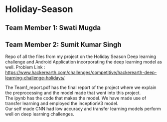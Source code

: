 # Holiday-Season

## Team Member 1: Swati Mugda
## Team Member 2: Sumit Kumar Singh

Repo of all the files from my project on the Holiday Season Deep learning challenge and Android Application incorporating the deep learning model as well.
Problem Link : https://www.hackerearth.com/challenges/competitive/hackerearth-deep-learning-challenge-holidays/

The Team1_report.pdf has the final report of the project where we explain the preprocessing and the model made that went into this project.<br>
The ipynb has the code that makes the model. We have made use of transfer learning and employed the inceptionV3 model. <br>
Our self made CNN had low accuracy and transfer learning models perform well on deep learning challenges.

